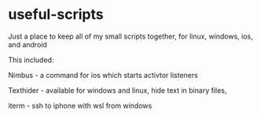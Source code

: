 # useful-scripts

Just a place to keep all of my small scripts together, for linux, windows, ios, and android

This included:

Nimbus - a command for ios which starts activtor listeners

Texthider - available for windows and linux, hide text in binary files, 

iterm - ssh to iphone with wsl from windows
